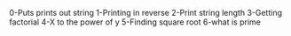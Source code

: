 0-Puts prints out string
1-Printing in reverse
2-Print string length
3-Getting factorial
4-X to the power of y
5-Finding square root 
6-what is prime
